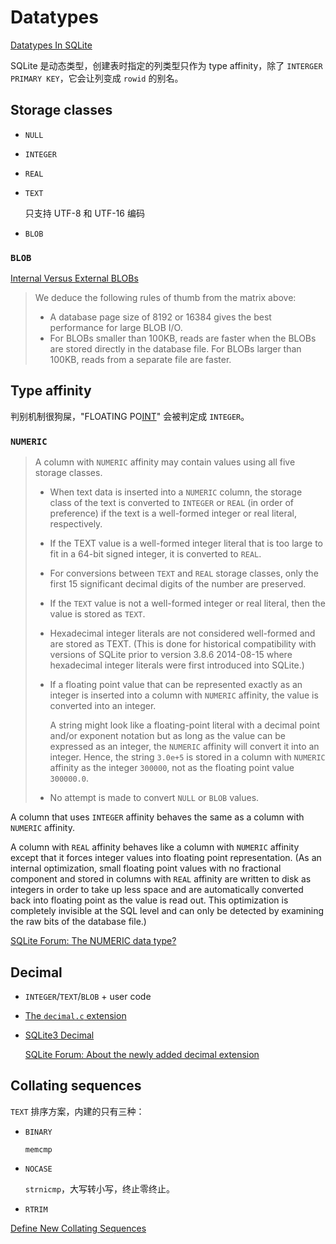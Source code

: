 # Datatypes
[Datatypes In SQLite](https://www.sqlite.org/datatype3.html)

SQLite 是动态类型，创建表时指定的列类型只作为 type affinity，除了 `INTERGER PRIMARY KEY`，它会让列变成 `rowid` 的别名。

## Storage classes
- `NULL`
- `INTEGER`
- `REAL`
- `TEXT`

  只支持 UTF-8 和 UTF-16 编码
- `BLOB`

### `BLOB`
[Internal Versus External BLOBs](https://www.sqlite.org/intern-v-extern-blob.html)
> We deduce the following rules of thumb from the matrix above:
> - A database page size of 8192 or 16384 gives the best performance for large BLOB I/O.
> - For BLOBs smaller than 100KB, reads are faster when the BLOBs are stored directly in the database file. For BLOBs larger than 100KB, reads from a separate file are faster.

## Type affinity
判别机制很狗屎，"FLOATING PO<u>INT</u>" 会被判定成 `INTEGER`。

### `NUMERIC`
> A column with `NUMERIC` affinity may contain values using all five storage classes.
> - When text data is inserted into a `NUMERIC` column, the storage class of the text is converted to `INTEGER` or `REAL` (in order of preference) if the text is a well-formed integer or real literal, respectively.
> - If the TEXT value is a well-formed integer literal that is too large to fit in a 64-bit signed integer, it is converted to `REAL`.
> - For conversions between `TEXT` and `REAL` storage classes, only the first 15 significant decimal digits of the number are preserved.
> - If the `TEXT` value is not a well-formed integer or real literal, then the value is stored as `TEXT`.
> - Hexadecimal integer literals are not considered well-formed and are stored as TEXT. (This is done for historical compatibility with versions of SQLite prior to version 3.8.6 2014-08-15 where hexadecimal integer literals were first introduced into SQLite.)
> - If a floating point value that can be represented exactly as an integer is inserted into a column with `NUMERIC` affinity, the value is converted into an integer.
>
>   A string might look like a floating-point literal with a decimal point and/or exponent notation but as long as the value can be expressed as an integer, the `NUMERIC` affinity will convert it into an integer. Hence, the string `3.0e+5` is stored in a column with `NUMERIC` affinity as the integer `300000`, not as the floating point value `300000.0`.
> - No attempt is made to convert `NULL` or `BLOB` values.

A column that uses `INTEGER` affinity behaves the same as a column with `NUMERIC` affinity.

A column with `REAL` affinity behaves like a column with `NUMERIC` affinity except that it forces integer values into floating point representation. (As an internal optimization, small floating point values with no fractional component and stored in columns with `REAL` affinity are written to disk as integers in order to take up less space and are automatically converted back into floating point as the value is read out. This optimization is completely invisible at the SQL level and can only be detected by examining the raw bits of the database file.)

[SQLite Forum: The NUMERIC data type?](https://sqlite.org/forum/forumpost/6540c75cf6a7a3cb)

## Decimal
- `INTEGER`/`TEXT`/`BLOB` + user code

- [The `decimal.c` extension](https://www.sqlite.org/floatingpoint.html#the_decimal_c_extension)

- [SQLite3 Decimal](https://chiselapp.com/user/lifepillar/repository/sqlite3decimal/index)

  [SQLite Forum: About the newly added decimal extension](https://sqlite.org/forum/forumpost/1166699aab)

## Collating sequences
`TEXT` 排序方案，内建的只有三种：

- `BINARY`

  `memcmp`

- `NOCASE`

  `strnicmp`，大写转小写，终止零终止。

- `RTRIM`

[Define New Collating Sequences](https://www.sqlite.org/c3ref/create_collation.html)